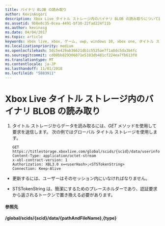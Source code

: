 ```yaml
---
title: バイナリ BLOB の読み取り
author: KevinAsgari
description: Xbox Live タイトル ストレージ内のバイナリ BLOB の読み取りについて説明します。
ms.assetid: 9b8e0c35-0cea-4491-bf30-22fad224f11b
ms.author: kevinasg
ms.date: 04/04/2017
ms.topic: article
keywords: xbox live, xbox, ゲーム, uwp, windows 10, xbox one, タイトル ストレージ
ms.localizationpriority: medium
ms.openlocfilehash: 5dc5e429ab36621db1c5525ae7f1a8dc5da3b4fc
ms.sourcegitcommit: cd00bb829306871e5103db481cf224ea7fb613f0
ms.translationtype: MT
ms.contentlocale: ja-JP
ms.lasthandoff: 11/01/2018
ms.locfileid: "5883911"
---
```

# <a name="reading-a-binary-blob-in-xbox-live-title-storage"></a>Xbox Live タイトル ストレージ内のバイナリ BLOB の読み取り

1.  タイトル ストレージからデータを読み取るには、*GET* メソッドを使用して要求を送信します。 次の例ではグローバル タイトル ストレージを使用します。

        GET https://titlestorage.xboxlive.com/global/scids/{scid}/data/userinfo.bin,binary
        Content-Type: application/octet-stream
        x-xbl-contract-version: 1
        Authorization: XBL3.0 x=<userHash>;<STSTokenString>
        Connection: Keep-Alive



-   更新するには、ユーザーはそのセッション内にいなければなりません。

-   STSTokenString は、簡潔にするためのプレースホルダーであり、認証要求から返されるトークンで置き換える必要があります。

#### <a name="reference"></a>参照先

**/global/scids/{scid}/data/{pathAndFileName},{type}**
